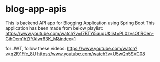 # blog-app-apis
This is backend API app for Blogging Application using Spring Boot
This application has been made from below playlist:
https://www.youtube.com/watch?v=I7BTYi5augU&list=PL0zysOflRCen-GihOcm1hZfYAlwr63K_M&index=1

for JWT, follow these videos:
https://www.youtube.com/watch?v=q2l91Ffc_8U
https://www.youtube.com/watch?v=U5wQn5SVC08

